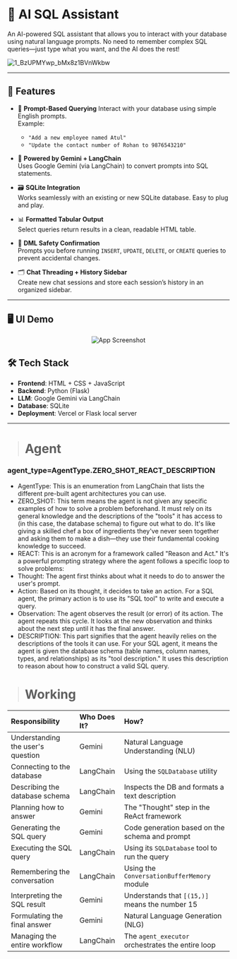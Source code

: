 # 🧠 AI SQL Assistant

An AI-powered SQL assistant that allows you to interact with your database using natural language prompts. No need to remember complex SQL queries—just type what you want, and the AI does the rest!

![1_BzUPMYwp_bMx8z1BVnWkbw](https://github.com/user-attachments/assets/ca1c73b5-63a8-4eca-b951-e290982bfafc)

---

## 📌 Features

- 💬 **Prompt-Based Querying**
  Interact with your database using simple English prompts.  
  Example:  
  - `"Add a new employee named Atul"`  
  - `"Update the contact number of Rohan to 9876543210"`

- 🧠 **Powered by Gemini + LangChain**  
  Uses Google Gemini (via LangChain) to convert prompts into SQL statements.

- 🗃️ **SQLite Integration**  
  Works seamlessly with an existing or new SQLite database. Easy to plug and play.

- 📊 **Formatted Tabular Output**  
  Select queries return results in a clean, readable HTML table.

- 🚨 **DML Safety Confirmation**  
  Prompts you before running `INSERT`, `UPDATE`, `DELETE`, or `CREATE` queries to prevent accidental changes.

- 🗂️ **Chat Threading + History Sidebar**  
  Create new chat sessions and store each session’s history in an organized sidebar.

---


## 🖥️ UI Demo

<div align="center">

  <img src="https://i.ibb.co/HDTDcGm4/Screenshot-2025-07-27-222941.png" alt="App Screenshot" style="max-width: 200%; height: auto;">

</div>

## 🛠️ Tech Stack

- **Frontend**: HTML + CSS + JavaScript  
- **Backend**: Python (Flask)  
- **LLM**: Google Gemini via LangChain  
- **Database**: SQLite  
- **Deployment**: Vercel or Flask local server

---
> # Agent

### agent_type=AgentType.ZERO_SHOT_REACT_DESCRIPTION
- AgentType: This is an enumeration from LangChain that lists the different pre-built agent architectures you can use.
 - ZERO_SHOT: This term means the agent is not given any specific examples of how to solve a problem beforehand. It must rely on its general knowledge and the descriptions of the "tools" it has access to (in this case, the database schema) to figure out what to do. It's like giving a skilled chef a box of ingredients they've never seen together and asking them to make a dish—they use their fundamental cooking knowledge to succeed.
 - REACT: This is an acronym for a framework called "Reason and Act." It's a powerful prompting strategy where the agent follows a specific loop to solve problems:
 - Thought: The agent first thinks about what it needs to do to answer the user's prompt.
 - Action: Based on its thought, it decides to take an action. For a SQL agent, the primary action is to use its "SQL tool" to write and execute a query.
 - Observation: The agent observes the result (or error) of its action.
The agent repeats this cycle. It looks at the new observation and thinks about the next step until it has the final answer.
 - DESCRIPTION: This part signifies that the agent heavily relies on the descriptions of the tools it can use. For your SQL agent, it means the agent is given the database schema (table names, column names, types, and relationships) as its "tool description." It uses this description to reason about how to construct a valid SQL query.

> # Working

| Responsibility | Who Does It? | How? |
| :--- | :--- | :--- |
| Understanding the user's question | Gemini | Natural Language Understanding (NLU) |
| Connecting to the database | LangChain | Using the `SQLDatabase` utility |
| Describing the database schema | LangChain | Inspects the DB and formats a text description |
| Planning how to answer | Gemini | The "Thought" step in the ReAct framework |
| Generating the SQL query | Gemini | Code generation based on the schema and prompt |
| Executing the SQL query | LangChain | Using its `SQLDatabase` tool to run the query |
| Remembering the conversation | LangChain | Using the `ConversationBufferMemory` module |
| Interpreting the SQL result | Gemini | Understands that `[(15,)]` means the number 15 |
| Formulating the final answer | Gemini | Natural Language Generation (NLG) |
| Managing the entire workflow | LangChain | The `agent_executor` orchestrates the entire loop |
